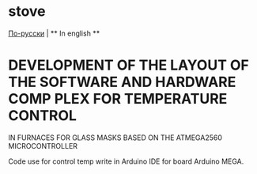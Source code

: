  # stove
 
[По-русски](README.md) | ** In english ** 
 
# DEVELOPMENT OF THE LAYOUT OF THE SOFTWARE AND HARDWARE COMP PLEX FOR TEMPERATURE CONTROL 
IN FURNACES FOR GLASS MASKS BASED ON THE ATMEGA2560 MICROCONTROLLER
 
 Code use for control temp write in Arduino IDE for board Arduino MEGA.